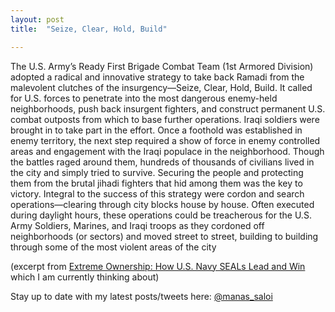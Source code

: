 ```yaml
---
layout: post
title:  "Seize, Clear, Hold, Build"

---
```


The U.S. Army’s Ready First Brigade Combat Team (1st Armored Division) adopted a radical and innovative strategy to take back Ramadi from the malevolent clutches of the insurgency—Seize, Clear, Hold, Build. It called for U.S. forces to penetrate into the most dangerous enemy-held neighborhoods, push back insurgent fighters, and construct permanent U.S. combat outposts from which to base further operations. Iraqi soldiers were brought in to take part in the effort. Once a foothold was established in enemy territory, the next step required a show of force in enemy controlled areas and engagement with the Iraqi populace in the neighborhood. Though the battles raged around them, hundreds of thousands of civilians lived in the city and simply tried to survive. Securing the people and protecting them from the brutal jihadi fighters that hid among them was the key to victory. Integral to the success of this strategy were cordon and search operations—clearing through city blocks house by house. Often executed during daylight hours, these operations could be treacherous for the U.S. Army Soldiers, Marines, and Iraqi troops as they cordoned off neighborhoods (or sectors) and moved street to street, building to building through some of the most violent areas of the city


(excerpt from [Extreme Ownership: How U.S. Navy SEALs Lead and Win](https://www.goodreads.com/book/show/23848190-extreme-ownership) which I am currently thinking about)

Stay up to date with my latest posts/tweets here: [@manas_saloi](http://twitter.com/manas_saloi)
